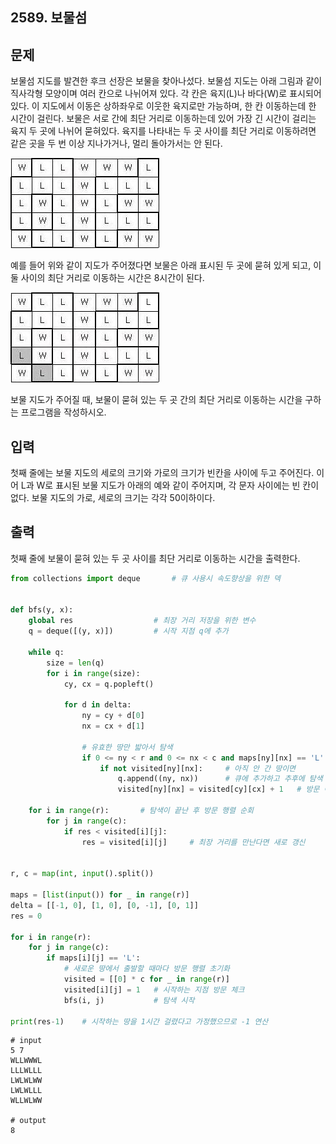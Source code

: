 ## 2589. 보물섬

## 문제

보물섬 지도를 발견한 후크 선장은 보물을 찾아나섰다. 보물섬 지도는 아래 그림과 같이 직사각형 모양이며 여러 칸으로 나뉘어져 있다. 각 칸은 육지(L)나 바다(W)로 표시되어 있다. 이 지도에서 이동은 상하좌우로 이웃한 육지로만 가능하며, 한 칸 이동하는데 한 시간이 걸린다. 보물은 서로 간에 최단 거리로 이동하는데 있어 가장 긴 시간이 걸리는 육지 두 곳에 나뉘어 묻혀있다. 육지를 나타내는 두 곳 사이를 최단 거리로 이동하려면 같은 곳을 두 번 이상 지나가거나, 멀리 돌아가서는 안 된다.

![img](img/보물섬1.jpg)

예를 들어 위와 같이 지도가 주어졌다면 보물은 아래 표시된 두 곳에 묻혀 있게 되고, 이 둘 사이의 최단 거리로 이동하는 시간은 8시간이 된다.

![img](img/보물섬2.jpg)

보물 지도가 주어질 때, 보물이 묻혀 있는 두 곳 간의 최단 거리로 이동하는 시간을 구하는 프로그램을 작성하시오.

## 입력

첫째 줄에는 보물 지도의 세로의 크기와 가로의 크기가 빈칸을 사이에 두고 주어진다. 이어 L과 W로 표시된 보물 지도가 아래의 예와 같이 주어지며, 각 문자 사이에는 빈 칸이 없다. 보물 지도의 가로, 세로의 크기는 각각 50이하이다.

## 출력

첫째 줄에 보물이 묻혀 있는 두 곳 사이를 최단 거리로 이동하는 시간을 출력한다.



```python
from collections import deque       # 큐 사용시 속도향상을 위한 덱


def bfs(y, x):
    global res                  # 최장 거리 저장을 위한 변수
    q = deque([(y, x)])         # 시작 지점 q에 추가

    while q:
        size = len(q)
        for i in range(size):
            cy, cx = q.popleft()

            for d in delta:
                ny = cy + d[0]
                nx = cx + d[1]

                # 유효한 땅만 밟아서 탐색
                if 0 <= ny < r and 0 <= nx < c and maps[ny][nx] == 'L':
                    if not visited[ny][nx]:     # 아직 안 간 땅이면
                        q.append((ny, nx))      # 큐에 추가하고 추후에 탐색
                        visited[ny][nx] = visited[cy][cx] + 1   # 방문 여부 행렬에 거리값 추가

    for i in range(r):       # 탐색이 끝난 후 방문 행렬 순회
        for j in range(c):
            if res < visited[i][j]:
                res = visited[i][j]     # 최장 거리를 만난다면 새로 갱신


r, c = map(int, input().split())

maps = [list(input()) for _ in range(r)]
delta = [[-1, 0], [1, 0], [0, -1], [0, 1]]
res = 0

for i in range(r):
    for j in range(c):
        if maps[i][j] == 'L':
            # 새로운 땅에서 출발할 때마다 방문 행렬 초기화
            visited = [[0] * c for _ in range(r)]
            visited[i][j] = 1   # 시작하는 지점 방문 체크
            bfs(i, j)           # 탐색 시작

print(res-1)    # 시작하는 땅을 1시간 걸렸다고 가정했으므로 -1 연산
```

```
# input
5 7
WLLWWWL
LLLWLLL
LWLWLWW
LWLWLLL
WLLWLWW

# output
8
```

